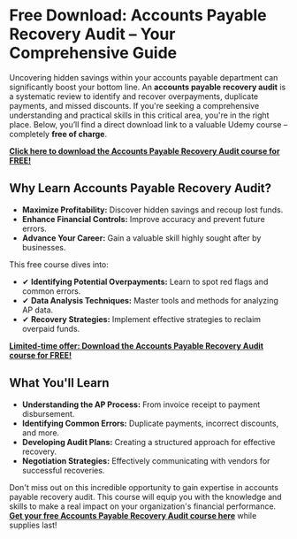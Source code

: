 # Free Download: Accounts Payable Recovery Audit – Your Comprehensive Guide

Uncovering hidden savings within your accounts payable department can significantly boost your bottom line. An **accounts payable recovery audit** is a systematic review to identify and recover overpayments, duplicate payments, and missed discounts. If you're seeking a comprehensive understanding and practical skills in this critical area, you're in the right place. Below, you’ll find a direct download link to a valuable Udemy course – completely **free of charge**.

[**Click here to download the Accounts Payable Recovery Audit course for FREE!**](https://udemywork.com/accounts-payable-recovery-audit)

## Why Learn Accounts Payable Recovery Audit?

*   **Maximize Profitability:** Discover hidden savings and recoup lost funds.
*   **Enhance Financial Controls:** Improve accuracy and prevent future errors.
*   **Advance Your Career:** Gain a valuable skill highly sought after by businesses.

This free course dives into:

*   ✔ **Identifying Potential Overpayments:** Learn to spot red flags and common errors.
*   ✔ **Data Analysis Techniques:** Master tools and methods for analyzing AP data.
*   ✔ **Recovery Strategies:** Implement effective strategies to reclaim overpaid funds.

[**Limited-time offer: Download the Accounts Payable Recovery Audit course for FREE!**](https://udemywork.com/accounts-payable-recovery-audit)

## What You'll Learn

*   **Understanding the AP Process:** From invoice receipt to payment disbursement.
*   **Identifying Common Errors:** Duplicate payments, incorrect discounts, and more.
*   **Developing Audit Plans:** Creating a structured approach for effective recovery.
*   **Negotiation Strategies:** Effectively communicating with vendors for successful recoveries.

Don't miss out on this incredible opportunity to gain expertise in accounts payable recovery audit. This course will equip you with the knowledge and skills to make a real impact on your organization's financial performance. **[Get your free Accounts Payable Recovery Audit course here](https://udemywork.com/accounts-payable-recovery-audit)** while supplies last!
